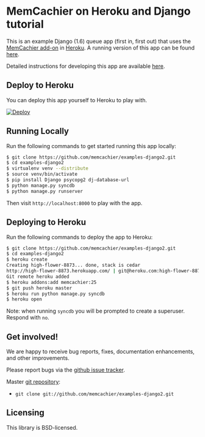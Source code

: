 # MemCachier on Heroku and Django tutorial

This is an example Django (1.6) queue app (first in, first out) that
uses the [MemCachier add-on](https://addons.heroku.com/memcachier) in
[Heroku](http://www.heroku.com/). A running version of this app can be
found [here](http://memcachier-examples-django2.herokuapp.com).

Detailed instructions for developing this app are available
[here](https://devcenter.heroku.com/articles/django-memcache).

## Deploy to Heroku

You can deploy this app yourself to Heroku to play with.

[![Deploy](https://www.herokucdn.com/deploy/button.png)](https://heroku.com/deploy)

## Running Locally

Run the following commands to get started running this app locally:

~~~~ .sh
$ git clone https://github.com/memcachier/examples-django2.git
$ cd examples-django2
$ virtualenv venv --distribute
$ source venv/bin/activate
$ pip install Django psycopg2 dj-database-url
$ python manage.py syncdb
$ python manage.py runserver
~~~~

Then visit `http://localhost:8000` to play with the app.

## Deploying to Heroku

Run the following commands to deploy the app to Heroku:

~~~~ .sh
$ git clone https://github.com/memcachier/examples-django2.git
$ cd examples-django2
$ heroku create
Creating high-flower-8873... done, stack is cedar
http://high-flower-8873.herokuapp.com/ | git@heroku.com:high-flower-8873.git
Git remote heroku added
$ heroku addons:add memcachier:25
$ git push heroku master
$ heroku run python manage.py syncdb
$ heroku open
~~~~

Note: when running `syncdb` you will be prompted to create a
superuser. Respond with `no`.

## Get involved!

We are happy to receive bug reports, fixes, documentation enhancements,
and other improvements.

Please report bugs via the
[github issue tracker](http://github.com/memcachier/examples-django2/issues).

Master [git repository](http://github.com/memcachier/examples-django2):

* `git clone git://github.com/memcachier/examples-django2.git`

## Licensing

This library is BSD-licensed.

